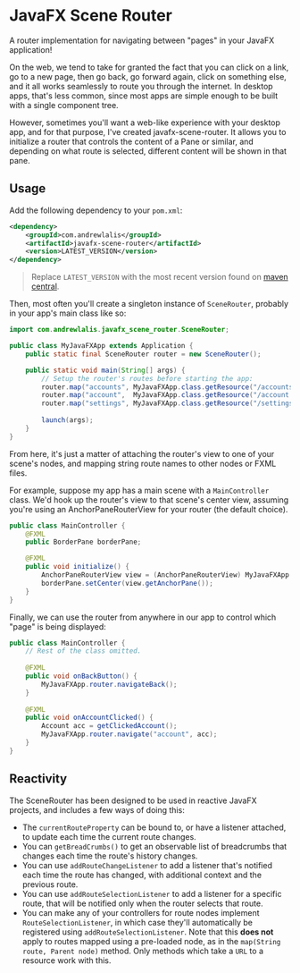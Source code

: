 # JavaFX Scene Router

A router implementation for navigating between "pages" in your JavaFX
application!

On the web, we tend to take for granted the fact that you can click on a link,
go to a new page, then go back, go forward again, click on something else, and
it all works seamlessly to route you through the internet. In desktop apps,
that's less common, since most apps are simple enough to be built with a single
component tree.

However, sometimes you'll want a web-like experience with your desktop app, and
for that purpose, I've created javafx-scene-router. It allows you to initialize
a router that controls the content of a Pane or similar, and depending on what
route is selected, different content will be shown in that pane.

## Usage

Add the following dependency to your `pom.xml`:
```xml
<dependency>
    <groupId>com.andrewlalis</groupId>
    <artifactId>javafx-scene-router</artifactId>
    <version>LATEST_VERSION</version>
</dependency>
```
> Replace `LATEST_VERSION` with the most recent version found on [maven central](https://central.sonatype.com/artifact/com.andrewlalis/javafx-scene-router).

Then, most often you'll create a singleton instance of `SceneRouter`, probably
in your app's main class like so:

```java
import com.andrewlalis.javafx_scene_router.SceneRouter;

public class MyJavaFXApp extends Application {
    public static final SceneRouter router = new SceneRouter();

    public static void main(String[] args) {
        // Setup the router's routes before starting the app:
        router.map("accounts", MyJavaFXApp.class.getResource("/accounts-view.fxml"));
        router.map("account",  MyJavaFXApp.class.getResource("/account.fxml"));
        router.map("settings", MyJavaFXApp.class.getResource("/settings.fxml"));
        
        launch(args);
    }
}
```

From here, it's just a matter of attaching the router's view to one of
your scene's nodes, and mapping string route names to other nodes or FXML
files.

For example, suppose my app has a main scene with a `MainController` class.
We'd hook up the router's view to that scene's center view, assuming you're
using an AnchorPaneRouterView for your router (the default choice).

```java
public class MainController {
    @FXML
    public BorderPane borderPane;

    @FXML
    public void initialize() {
        AnchorPaneRouterView view = (AnchorPaneRouterView) MyJavaFXApp.router.getView();
        borderPane.setCenter(view.getAnchorPane());
    }
}
```

Finally, we can use the router from anywhere in our app to control which "page"
is being displayed:

```java
public class MainController {
    // Rest of the class omitted.
    
    @FXML
    public void onBackButton() {
        MyJavaFXApp.router.navigateBack();
    }
    
    @FXML
    public void onAccountClicked() {
        Account acc = getClickedAccount();
        MyJavaFXApp.router.navigate("account", acc);
    }
}
```

## Reactivity

The SceneRouter has been designed to be used in reactive JavaFX projects, and
includes a few ways of doing this:

- The `currentRouteProperty` can be bound to, or have a listener attached, to
update each time the current route changes.
- You can `getBreadCrumbs()` to get an observable list of breadcrumbs that
changes each time the route's history changes.
- You can use `addRouteChangeListener` to add a listener that's notified each
time the route has changed, with additional context and the previous route.
- You can use `addRouteSelectionListener` to add a listener for a specific
route, that will be notified only when the router selects that route.
- You can make any of your controllers for route nodes implement `RouteSelectionListener`,
in which case they'll automatically be registered using `addRouteSelectionListener`.
Note that this **does not** apply to routes mapped using a pre-loaded node, as
in the `map(String route, Parent node)` method. Only methods which take a `URL`
to a resource work with this.
